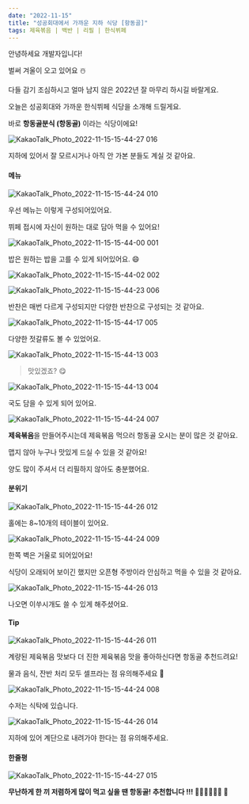```yaml
---
date: "2022-11-15"
title: "성공회대에서 가까운 지하 식당 [항동골]"
tags: 제육볶음 | 백반 | 리필 | 한식뷔페
---
```


안녕하세요 개발자입니다!

벌써 겨울이 오고 있어요 ☃️

다들 감기 조심하시고 얼마 남지 않은 2022년 잘 마무리 하시길 바랄게요.

오늘은 성공회대와 가까운 한식뷔페 식당을 소개해 드릴게요.
<br />

바로 **항동골분식 (항동골)** 이라는 식당이에요!

![KakaoTalk_Photo_2022-11-15-15-44-27 016](https://user-images.githubusercontent.com/63100352/201847535-d16d8b63-8fd1-4292-b557-9d0dc0132a94.jpeg)

지하에 있어서 잘 모르시거나 아직 안 가본 분들도 계실 것 같아요.

#### 메뉴

![KakaoTalk_Photo_2022-11-15-15-44-24 010](https://user-images.githubusercontent.com/63100352/201847669-7b196607-9aed-42c2-8176-496d96e66d7c.jpeg)

우선 메뉴는 이렇게 구성되어있어요.

뷔페 접시에 자신이 원하는 대로 담아 먹을 수 있어요!

![KakaoTalk_Photo_2022-11-15-15-44-00 001](https://user-images.githubusercontent.com/63100352/201847632-66a03cb4-e9f5-4bcd-901d-634238258084.jpeg)

밥은 원하는 밥을 고를 수 있게 되어있어요. 😄

![KakaoTalk_Photo_2022-11-15-15-44-02 002](https://user-images.githubusercontent.com/63100352/201848379-68a094d8-ad5b-452f-b6a2-60f53bede9f3.jpeg)

![KakaoTalk_Photo_2022-11-15-15-44-23 006](https://user-images.githubusercontent.com/63100352/201848721-7936cf54-d7c6-4eef-8a95-0cbfe537371b.jpeg)

반찬은 매번 다르게 구성되지만 다양한 반찬으로 구성되는 것 같아요.

![KakaoTalk_Photo_2022-11-15-15-44-17 005](https://user-images.githubusercontent.com/63100352/201848293-6d9f341b-7844-4921-bc17-1667140e965a.jpeg)

다양한 젓갈류도 볼 수 있었어요.

![KakaoTalk_Photo_2022-11-15-15-44-13 003](https://user-images.githubusercontent.com/63100352/201848365-2db4f7b3-1817-4b91-a5ef-27709ec1ef35.jpeg)

> 맛있겠죠? 😋

![KakaoTalk_Photo_2022-11-15-15-44-13 004](https://user-images.githubusercontent.com/63100352/201848305-1c770e67-97d8-4f84-99d6-912d234b6efb.jpeg)

국도 담을 수 있게 되어 있어요.

![KakaoTalk_Photo_2022-11-15-15-44-24 007](https://user-images.githubusercontent.com/63100352/201848485-3c05dce8-6aae-4c16-b773-b184437482e2.jpeg)

**제육볶음**을 만들어주시는데 제육볶음 먹으러 항동골 오시는 분이 많은 것 같아요.

맵지 않아 누구나 맛있게 드실 수 있을 것 같아요!

양도 많이 주셔서 더 리필하지 않아도 충분했어요.

#### 분위기

![KakaoTalk_Photo_2022-11-15-15-44-26 012](https://user-images.githubusercontent.com/63100352/201847891-1633fe63-b859-4b74-a167-2ebc3507cb74.jpeg)

홀에는 8~10개의 테이블이 있어요.

![KakaoTalk_Photo_2022-11-15-15-44-24 009](https://user-images.githubusercontent.com/63100352/201847814-aa3058c1-9a3e-400a-a955-c3a3ddc4f482.jpeg)

한쪽 벽은 거울로 되어있어요!

식당이 오래되어 보이긴 했지만 오픈형 주방이라 안심하고 먹을 수 있을 것 같아요.

![KakaoTalk_Photo_2022-11-15-15-44-26 013](https://user-images.githubusercontent.com/63100352/201847829-4ab782d6-40cc-44e7-a9c7-d0b6e7d39c50.jpeg)

나오면 이쑤시개도 쓸 수 있게 해주셨어요.

#### Tip

![KakaoTalk_Photo_2022-11-15-15-44-26 011](https://user-images.githubusercontent.com/63100352/201848201-604a04e2-3aaf-43e7-a9ba-3202fcf96880.jpeg)

계량된 제육볶음 맛보다 더 진한 제육볶음 맛을 좋아하신다면 항동골 추천드려요!

물과 음식, 잔반 처리 모두 셀프라는 점 유의해주세요 🙂

![KakaoTalk_Photo_2022-11-15-15-44-24 008](https://user-images.githubusercontent.com/63100352/201847960-c7a06b04-9c6c-4ce6-9395-8d4d2ccf6960.jpeg)

수저는 식탁에 있습니다.

![KakaoTalk_Photo_2022-11-15-15-44-26 014](https://user-images.githubusercontent.com/63100352/201848147-31e43dff-543e-40e3-a874-3c32b829573c.jpeg)

지하에 있어 계단으로 내려가야 한다는 점 유의해주세요.

#### 한줄평

![KakaoTalk_Photo_2022-11-15-15-44-27 015](https://user-images.githubusercontent.com/63100352/201848213-d75702e5-3ff7-4e94-a72c-451e3a0bce02.jpeg)

**무난하게 한 끼 저렴하게 많이 먹고 싶을 땐 항동골! 추천합니다 !!! 👍🏻👍🏻👍🏻 🍚**
